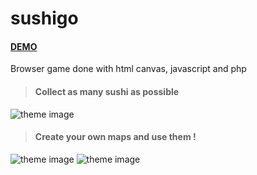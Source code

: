 # sushigo 

#### [DEMO](http://afazakas.com/sushigo/)

Browser game done with html canvas, javascript and php 

> #### Collect as many sushi as possible
![theme image](http://afazakas.com/sushigo/screenshots/sushigo_3.JPG)

> #### Create your own maps and use them !
![theme image](http://afazakas.com/sushigo/screenshots/sushigo_4.JPG)
![theme image](http://afazakas.com/sushigo/screenshots/sushigo_6.JPG)
